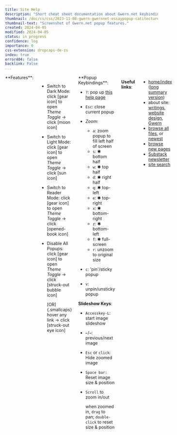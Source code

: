 ```yaml
---
title: Site Help
description: "Short cheat sheet documentation about Gwern.net keybindings & features."
thumbnail: /doc/cs/css/2023-11-08-gwern-gwernnet-essaypopup-catitecture-withanxiousblackcatatwindowsillthumbnail.png
thumbnail-text: "Screenshot of Gwern.net popup features."
created: 2024-04-05
modified: 2024-04-05
status: in progress
confidence: log
importance: 0
css-extension: dropcaps-de-zs
index: true
error404: false
backlink: False
...
```


<div class="columns">
**Features**:

- Switch to Dark Mode: click [gear icon] to open *Theme Toggle* → click [moon icon]
- Switch to Light Mode: click [gear icon] to open *Theme Toggle* → click [sun icon]
- Switch to Reader Mode: click [gear icon] to open *Theme Toggle* → click [opened-book icon]
- Disable All Popups: click [gear icon] to open *Theme Toggle* → click [struck-out bubble icon]

    [OR]{.smallcaps} hover any link → click [struck-out eye icon]

<div class="mobile-not">
**Popup Keybindings**:

- `?`: pop up [this help page](/static/help)
- `Esc`: close current popup
- *Zoom*:

  - `a`: zoom popup to fill left half of screen
  - `s`: ✱ bottom half
  - `w`: ✱ top half
  - `d`: ✱ right half
  - `q`: ✱ top-left
  - `e`: ✱ top-right
  - `x`: ✱ bottom-right
  - `z`: ✱ bottom-left
  - `f`: ✱ full-screen
  - `r`: unzoom to original size
- `c`: 'pin'/sticky popup
- `v`: unpin/unsticky popup

**Slideshow Keys**:

- `Accesskey-L`: start image slideshow
- `←`/`→`: previous/next image
- `Esc` or `click`: Hide zoomed image
- `Space bar:` Reset image size & position
- `Scroll` to zoom in/out

    when zoomed in, `drag` to pan; `double-click` to reset size & position
</div>

**Useful links**:

<!-- - [full site user guide](/design#user-guide) -->
- [home/index](/index) ([long summary version](/index-long))
- about site: [writings](/about), [website design](/design), [Gwern](/me)
- [browse all files](/doc/index), or [newest](/doc/newest/index)
- [browse new pages](/changelog)
- [Substack](https://gwern.substack.com/) [newsletter](/doc/newsletter/index)
- [site search](https://www.google.com/search?q=site%3Agwern%2Enet)
</div>
